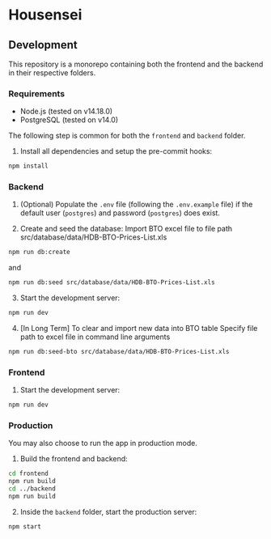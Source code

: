 # Housensei

## Development

This repository is a monorepo containing both the frontend and the backend in their respective folders.

### Requirements

- Node.js (tested on v14.18.0)
- PostgreSQL (tested on v14.0)

The following step is common for both the `frontend` and `backend` folder.

1. Install all dependencies and setup the pre-commit hooks:

```bash
npm install
```

### Backend

1. (Optional) Populate the `.env` file (following the `.env.example` file) if the default user (`postgres`) and password (`postgres`) does exist.

2. Create and seed the database:
Import BTO excel file to file path src/database/data/HDB-BTO-Prices-List.xls

```bash
npm run db:create
```

and

```bash
npm run db:seed src/database/data/HDB-BTO-Prices-List.xls
```

3. Start the development server:

```bash
npm run dev
```

4. [In Long Term] To clear and import new data into BTO table
Specify file path to excel file in command line arguments
```bash
npm run db:seed-bto src/database/data/HDB-BTO-Prices-List.xls
```

### Frontend

1. Start the development server:

```bash
npm run dev
```

### Production

You may also choose to run the app in production mode.

1. Build the frontend and backend:

```bash
cd frontend
npm run build
cd ../backend
npm run build
```

2. Inside the `backend` folder, start the production server:

```bash
npm start
```
